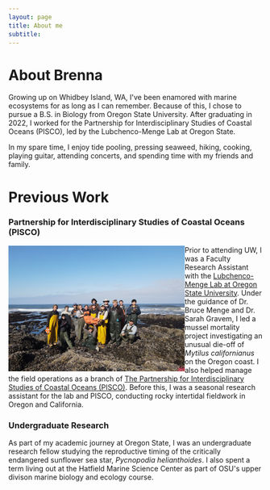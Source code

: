 ```yaml
---
layout: page
title: About me
subtitle: 
---
```

# About Brenna 
Growing up on Whidbey Island, WA, I've been enamored with marine ecosystems for as long as I can remember. Because of this, I chose to pursue a B.S. in Biology from Oregon State University. After graduating in 2022, I worked for the Partnership for Interdisciplinary Studies of Coastal Oceans (PISCO), led by the Lubchenco-Menge Lab at Oregon State.

In my spare time, I enjoy tide pooling, pressing seaweed, hiking, cooking, playing guitar, attending concerts, and spending time with my friends and family.

# Previous Work
### Partnership for Interdisciplinary Studies of Coastal Oceans (PISCO) 
<img align="left" src="/assets/img/dji_fly_20240806_092218_189_1722961362471_photo.jpeg" alt="photo of PISCO field team 2024" width="350"
     height="249" />

Prior to attending UW, I was a Faculty Research Assistant with the [Lubchenco-Menge Lab at Oregon State University](https://www.lubchencomengelab.com/). Under the guidance of Dr. Bruce Menge and Dr. Sarah Gravem, I led a mussel mortality project investigating an unusual die-off of *Mytilus californianus* on the Oregon coast. I also helped manage the field operations as a branch of [The Partnership for Interdisciplinary Studies of Coastal Oceans (PISCO)](https://piscoweb.org/). Before this, I was a seasonal research assistant for the lab and PISCO, conducting rocky intertidal fieldwork in Oregon and California. 

### Undergraduate Research
As part of my academic journey at Oregon State, I was an undergraduate research fellow studying the reproductive timing of the critically endangered sunflower sea star, *Pycnopodia helianthoides*. I also spent a term living out at the Hatfield Marine Science Center as part of OSU's upper divison marine biology and ecology course. 
